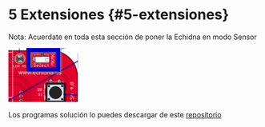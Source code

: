 # 5 Extensiones {#5-extensiones}
Nota: Acuerdate en toda esta sección de poner la Echidna en modo Sensor

![](/images/image4.png)

Los programas solución lo puedes descargar de este [repositorio](https://www.google.com/url?q=https://drive.google.com/drive/folders/1pXcRUqMM7q_UK0QhILd9QwLe8KtPCM5m?usp%3Dsharing&sa=D&ust=1513946282847000&usg=AFQjCNHZMNrtgAiR1B5_-RYaSKYpcsL1zQ)